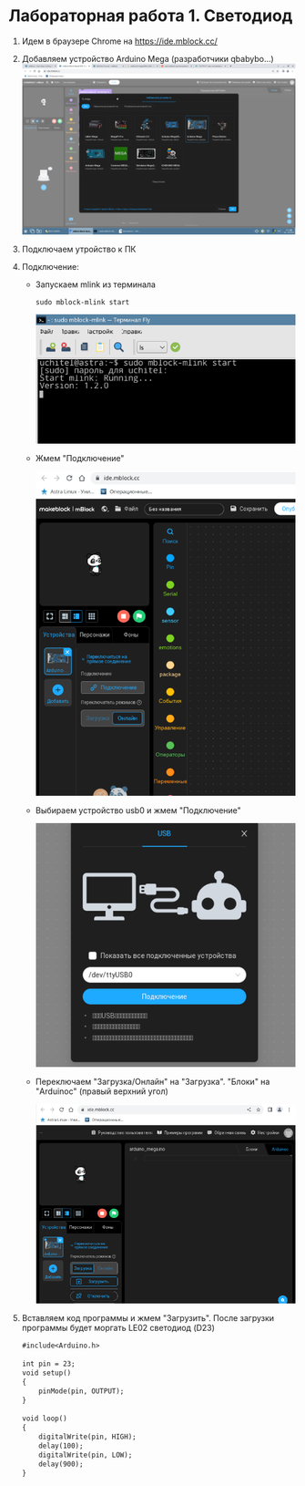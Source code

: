 # Лабораторная работа 1. Светодиод

1. Идем в браузере Chrome на https://ide.mblock.cc/
2. Добавляем устройство Arduino Mega (разработчики qbabybo…)
![Добавляем устройство](img/addevice.png)
3. Подключаем утройство к ПК
4. Подключение:
    - Запускаем mlink из терминала
    
        ```
        sudo mblock-mlink start
        ```

        ![Запускаем mlink из терминала](img/mlinkStart.png)

    - Жмем "Подключение"

        ![Жмем "Подключение"](img/connectdevice.png)

    - Выбираем устройство usb0 и жмем "Подключение"

        ![Жмем "Подключение"](img/connectdevice2.png)
    
    - Переключаем "Загрузка/Онлайн" на "Загрузка". "Блоки" на "Arduinoc" (правый верхний угол)

        ![Загрузка/Онлайн](img/сhred.png)
    
5. Вставляем код программы и жмем "Загрузить". После загрузки программы будет моргать LE02 светодиод (D23)

    ```
    #include<Arduino.h>

    int pin = 23;
    void setup()
    {
        pinMode(pin, OUTPUT);
    }

    void loop()
    {
        digitalWrite(pin, HIGH);
        delay(100);
        digitalWrite(pin, LOW);
        delay(900);
    }

    ```